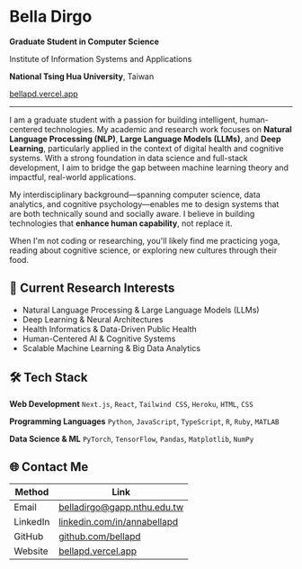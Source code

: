 # Bella Dirgo

**Graduate Student in Computer Science**

Institute of Information Systems and Applications

**National Tsing Hua University**, Taiwan

[bellapd.vercel.app](https://bellapd.vercel.app)

---

I am a graduate student with a passion for building intelligent, human-centered technologies. My academic and research work focuses on **Natural Language Processing (NLP)**, **Large Language Models (LLMs)**, and **Deep Learning**, particularly applied in the context of digital health and cognitive systems. With a strong foundation in data science and full-stack development, I aim to bridge the gap between machine learning theory and impactful, real-world applications.

My interdisciplinary background—spanning computer science, data analytics, and cognitive psychology—enables me to design systems that are both technically sound and socially aware. I believe in building technologies that **enhance human capability**, not replace it.

When I'm not coding or researching, you'll likely find me practicing yoga, reading about cognitive science, or exploring new cultures through their food.


## 🧠 Current Research Interests

* Natural Language Processing & Large Language Models (LLMs)
* Deep Learning & Neural Architectures
* Health Informatics & Data-Driven Public Health
* Human-Centered AI & Cognitive Systems
* Scalable Machine Learning & Big Data Analytics


## 🛠 Tech Stack

**Web Development**
`Next.js`, `React`, `Tailwind CSS`, `Heroku`, `HTML`, `CSS`

**Programming Languages**
`Python`, `JavaScript`, `TypeScript`, `R`, `Ruby`, `MATLAB`

**Data Science & ML**
`PyTorch`, `TensorFlow`, `Pandas`, `Matplotlib`, `NumPy`


## 🌐 Contact Me

| Method   | Link                                                               |
| -------- | ------------------------------------------------------------------ |
| Email    | [belladirgo@gapp.nthu.edu.tw](mailto:belladirgo@gapp.nthu.edu.tw)  |
| LinkedIn | [linkedin.com/in/annabellapd](https://linkedin.com/in/annabellapd) |
| GitHub   | [github.com/bellapd](https://github.com/bellapd)                   |
| Website  | [bellapd.vercel.app](https://bellapd.vercel.app)                   |

